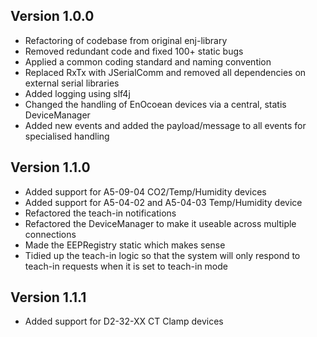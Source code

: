 ## Version 1.0.0
* Refactoring of codebase from original enj-library
* Removed redundant code and fixed 100+ static bugs
* Applied a common coding standard and naming convention
* Replaced RxTx with JSerialComm and removed all dependencies on external serial libraries
* Added logging using slf4j
* Changed the handling of EnOcoean devices via a central, statis DeviceManager
* Added new events and added the payload/message to all events for specialised handling

## Version 1.1.0
* Added support for A5-09-04 CO2/Temp/Humidity devices
* Added support for A5-04-02 and A5-04-03 Temp/Humidity device
* Refactored the teach-in notifications
* Refactored the DeviceManager to make it useable across multiple connections
* Made the EEPRegistry static which makes sense
* Tidied up the teach-in logic so that the system will only respond to teach-in requests when it is set to teach-in mode

## Version 1.1.1
* Added support for D2-32-XX CT Clamp devices
